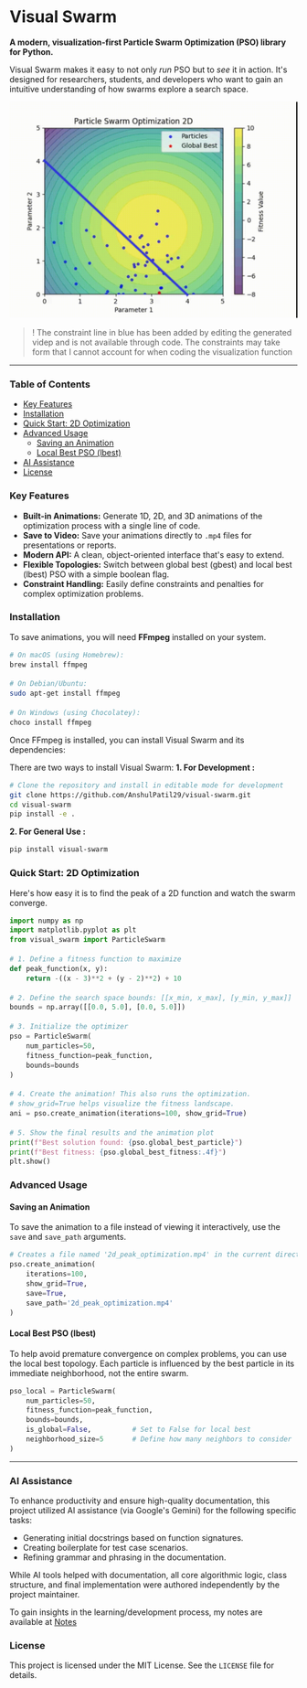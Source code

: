 # Visual Swarm

**A modern, visualization-first Particle Swarm Optimization (PSO) library for Python.**

Visual Swarm makes it easy to not only *run* PSO but to *see* it in action. It's designed for researchers, students, and developers who want to gain an intuitive understanding of how swarms explore a search space.

![2D Animation GIF](https://raw.githubusercontent.com/AnshulPatil29/visual-swarm/refs/heads/main/assets/2d_animation.gif)
> ! The constraint line in blue has been added by editing the generated videp and is not available through code.
> The constraints may take form that I cannot account for when coding the visualization function  

---
### Table of Contents

- [Key Features](#key-features)
- [Installation](#installation)
- [Quick Start: 2D Optimization](#quick-start-2d-optimization)
- [Advanced Usage](#advanced-usage)
  - [Saving an Animation](#saving-an-animation)
  - [Local Best PSO (lbest)](#local-best-pso-lbest)
- [AI Assistance](#ai-assistance)
- [License](#license)


### Key Features

*   **Built-in Animations:** Generate 1D, 2D, and 3D animations of the optimization process with a single line of code.
*   **Save to Video:** Save your animations directly to `.mp4` files for presentations or reports.
*   **Modern API:** A clean, object-oriented interface that's easy to extend.
*   **Flexible Topologies:** Switch between global best (gbest) and local best (lbest) PSO with a simple boolean flag.
*   **Constraint Handling:** Easily define constraints and penalties for complex optimization problems.

### Installation

To save animations, you will need **FFmpeg** installed on your system.

```bash
# On macOS (using Homebrew):
brew install ffmpeg

# On Debian/Ubuntu:
sudo apt-get install ffmpeg

# On Windows (using Chocolatey):
choco install ffmpeg
```

Once FFmpeg is installed, you can install Visual Swarm and its dependencies:

There are two ways to install Visual Swarm:
**1. For Development :**
```bash
# Clone the repository and install in editable mode for development
git clone https://github.com/AnshulPatil29/visual-swarm.git
cd visual-swarm
pip install -e .
```

**2. For General Use :**
```bash
pip install visual-swarm
```

### Quick Start: 2D Optimization

Here's how easy it is to find the peak of a 2D function and watch the swarm converge.

```python
import numpy as np
import matplotlib.pyplot as plt
from visual_swarm import ParticleSwarm

# 1. Define a fitness function to maximize
def peak_function(x, y):
    return -((x - 3)**2 + (y - 2)**2) + 10

# 2. Define the search space bounds: [[x_min, x_max], [y_min, y_max]]
bounds = np.array([[0.0, 5.0], [0.0, 5.0]])

# 3. Initialize the optimizer
pso = ParticleSwarm(
    num_particles=50,
    fitness_function=peak_function,
    bounds=bounds
)

# 4. Create the animation! This also runs the optimization.
# show_grid=True helps visualize the fitness landscape.
ani = pso.create_animation(iterations=100, show_grid=True)

# 5. Show the final results and the animation plot
print(f"Best solution found: {pso.global_best_particle}")
print(f"Best fitness: {pso.global_best_fitness:.4f}")
plt.show()
```

### Advanced Usage

#### Saving an Animation

To save the animation to a file instead of viewing it interactively, use the `save` and `save_path` arguments.

```python
# Creates a file named '2d_peak_optimization.mp4' in the current directory
pso.create_animation(
    iterations=100,
    show_grid=True,
    save=True,
    save_path='2d_peak_optimization.mp4'
)
```

#### Local Best PSO (lbest)

To help avoid premature convergence on complex problems, you can use the local best topology. Each particle is influenced by the best particle in its immediate neighborhood, not the entire swarm.

```python
pso_local = ParticleSwarm(
    num_particles=50,
    fitness_function=peak_function,
    bounds=bounds,
    is_global=False,          # Set to False for local best
    neighborhood_size=5       # Define how many neighbors to consider
)
```
---

### AI Assistance

To enhance productivity and ensure high-quality documentation, this project utilized AI assistance (via Google's Gemini) for the following specific tasks:

*   Generating initial docstrings based on function signatures.
*   Creating boilerplate for test case scenarios.
*   Refining grammar and phrasing in the documentation.

While AI tools helped with documentation, all core algorithmic logic, class structure, and final implementation were authored independently by the project maintainer.  

To gain insights in the learning/development process, my notes are available at [Notes](https://github.com/AnshulPatil29/Notes/blob/main/PSO.md)

### License

This project is licensed under the MIT License. See the `LICENSE` file for details.
